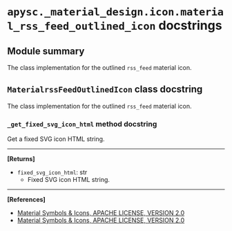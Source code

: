 # `apysc._material_design.icon.material_rss_feed_outlined_icon` docstrings

## Module summary

The class implementation for the outlined `rss_feed` material icon.

## `MaterialrssFeedOutlinedIcon` class docstring

The class implementation for the outlined `rss_feed` material icon.

### `_get_fixed_svg_icon_html` method docstring

Get a fixed SVG icon HTML string.<hr>

**[Returns]**

- `fixed_svg_icon_html`: str
  - Fixed SVG icon HTML string.

<hr>

**[References]**

- [Material Symbols & Icons, APACHE LICENSE, VERSION 2.0](https://fonts.google.com/icons?icon.size=24&icon.color=%23e8eaed)
- [Material Symbols & Icons, APACHE LICENSE, VERSION 2.0](https://www.apache.org/licenses/LICENSE-2.0.html)